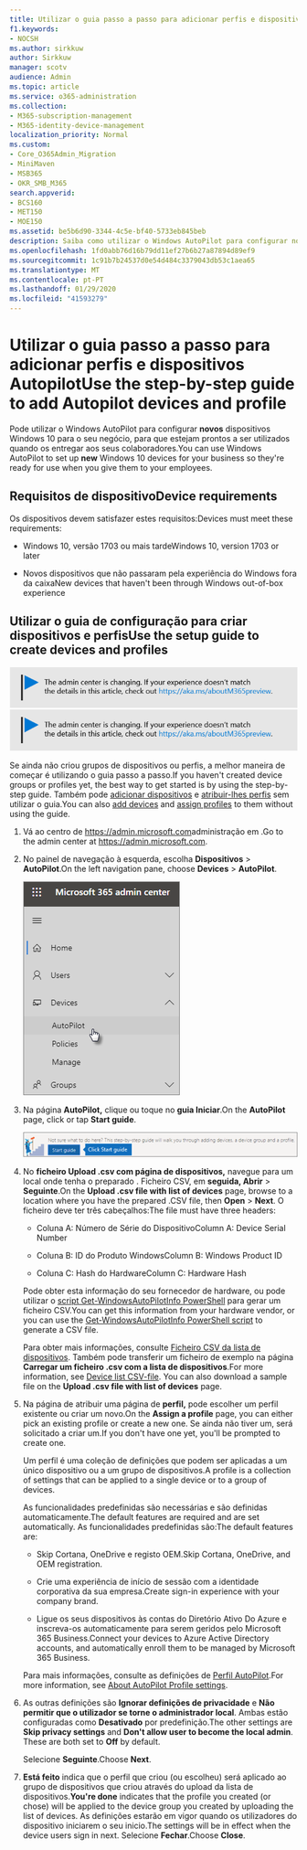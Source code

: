 ```yaml
---
title: Utilizar o guia passo a passo para adicionar perfis e dispositivos Autopilot
f1.keywords:
- NOCSH
ms.author: sirkkuw
author: Sirkkuw
manager: scotv
audience: Admin
ms.topic: article
ms.service: o365-administration
ms.collection:
- M365-subscription-management
- M365-identity-device-management
localization_priority: Normal
ms.custom:
- Core_O365Admin_Migration
- MiniMaven
- MSB365
- OKR_SMB_M365
search.appverid:
- BCS160
- MET150
- MOE150
ms.assetid: be5b6d90-3344-4c5e-bf40-5733eb845beb
description: Saiba como utilizar o Windows AutoPilot para configurar novos dispositivos Windows 10 para o seu negócio.
ms.openlocfilehash: 1fd0abb76d16b79dd11ef27b6b27a87894d89ef9
ms.sourcegitcommit: 1c91b7b24537d0e54d484c3379043db53c1aea65
ms.translationtype: MT
ms.contentlocale: pt-PT
ms.lasthandoff: 01/29/2020
ms.locfileid: "41593279"
---
```

# <a name="use-the-step-by-step-guide-to-add-autopilot-devices-and-profile"></a><span data-ttu-id="ae00a-103">Utilizar o guia passo a passo para adicionar perfis e dispositivos Autopilot</span><span class="sxs-lookup"><span data-stu-id="ae00a-103">Use the step-by-step guide to add Autopilot devices and profile</span></span>

<span data-ttu-id="ae00a-104">Pode utilizar o Windows AutoPilot para configurar **novos** dispositivos Windows 10 para o seu negócio, para que estejam prontos a ser utilizados quando os entregar aos seus colaboradores.</span><span class="sxs-lookup"><span data-stu-id="ae00a-104">You can use Windows AutoPilot to set up **new** Windows 10 devices for your business so they're ready for use when you give them to your employees.</span></span>
  
## <a name="device-requirements"></a><span data-ttu-id="ae00a-105">Requisitos de dispositivo</span><span class="sxs-lookup"><span data-stu-id="ae00a-105">Device requirements</span></span>

<span data-ttu-id="ae00a-106">Os dispositivos devem satisfazer estes requisitos:</span><span class="sxs-lookup"><span data-stu-id="ae00a-106">Devices must meet these requirements:</span></span>
  
- <span data-ttu-id="ae00a-107">Windows 10, versão 1703 ou mais tarde</span><span class="sxs-lookup"><span data-stu-id="ae00a-107">Windows 10, version 1703 or later</span></span>
    
- <span data-ttu-id="ae00a-108">Novos dispositivos que não passaram pela experiência do Windows fora da caixa</span><span class="sxs-lookup"><span data-stu-id="ae00a-108">New devices that haven't been through Windows out-of-box experience</span></span>
    
## <a name="use-the-setup-guide-to-create-devices-and-profiles"></a><span data-ttu-id="ae00a-109">Utilizar o guia de configuração para criar dispositivos e perfis</span><span class="sxs-lookup"><span data-stu-id="ae00a-109">Use the setup guide to create devices and profiles</span></span>

<span data-ttu-id="ae00a-110">[![Etiqueta que informa que o centro de administração está a mudar e que pode encontrar mais detalhes em aka.ms/aboutM365preview.](media/m365admincenterchanging.png)](https://docs.microsoft.com/office365/admin/microsoft-365-admin-center-preview)</span><span class="sxs-lookup"><span data-stu-id="ae00a-110">[![Label to let you know the admin center is changing and you can find more details at aka.ms/aboutM365preview.](media/m365admincenterchanging.png)](https://docs.microsoft.com/office365/admin/microsoft-365-admin-center-preview)</span></span>

<span data-ttu-id="ae00a-111">Se ainda não criou grupos de dispositivos ou perfis, a melhor maneira de começar é utilizando o guia passo a passo.</span><span class="sxs-lookup"><span data-stu-id="ae00a-111">If you haven't created device groups or profiles yet, the best way to get started is by using the step-by-step guide.</span></span> <span data-ttu-id="ae00a-112">Também pode [adicionar dispositivos](create-and-edit-autopilot-devices.md) e [atribuir-lhes perfis](create-and-edit-autopilot-profiles.md) sem utilizar o guia.</span><span class="sxs-lookup"><span data-stu-id="ae00a-112">You can also [add devices](create-and-edit-autopilot-devices.md) and [assign profiles](create-and-edit-autopilot-profiles.md) to them without using the guide.</span></span> 
  
1. <span data-ttu-id="ae00a-113">Vá ao centro de <a href="https://go.microsoft.com/fwlink/p/?linkid=837890" target="_blank">https://admin.microsoft.com</a>administração em .</span><span class="sxs-lookup"><span data-stu-id="ae00a-113">Go to the admin center at <a href="https://go.microsoft.com/fwlink/p/?linkid=837890" target="_blank">https://admin.microsoft.com</a>.</span></span>

2. <span data-ttu-id="ae00a-114">No painel de navegação à esquerda, escolha **Dispositivos** \> **AutoPilot**.</span><span class="sxs-lookup"><span data-stu-id="ae00a-114">On the left navigation pane, choose **Devices** \> **AutoPilot**.</span></span>

    ![No centro de administração, escolha os dispositivos e, em seguida, o AutoPilot.](media/AutoPilot.png)
  
2. <span data-ttu-id="ae00a-116">Na página **AutoPilot,** clique ou toque no **guia Iniciar**.</span><span class="sxs-lookup"><span data-stu-id="ae00a-116">On the **AutoPilot** page, click or tap **Start guide**.</span></span>
    
    ![Click Start guide for step-by-step instructions for Autopilot.](media/31662655-d1e6-437d-87ea-c0dec5da56f7.png)
  
3. <span data-ttu-id="ae00a-118">No **ficheiro Upload .csv com página de dispositivos,** navegue para um local onde tenha o preparado . Ficheiro CSV, em **seguida, Abrir** \> **Seguinte**.</span><span class="sxs-lookup"><span data-stu-id="ae00a-118">On the **Upload .csv file with list of devices** page, browse to a location where you have the prepared .CSV file, then **Open** \> **Next**.</span></span> <span data-ttu-id="ae00a-119">O ficheiro deve ter três cabeçalhos:</span><span class="sxs-lookup"><span data-stu-id="ae00a-119">The file must have three headers:</span></span>
    
    - <span data-ttu-id="ae00a-120">Coluna A: Número de Série do Dispositivo</span><span class="sxs-lookup"><span data-stu-id="ae00a-120">Column A: Device Serial Number</span></span>
    
    - <span data-ttu-id="ae00a-121">Coluna B: ID do Produto Windows</span><span class="sxs-lookup"><span data-stu-id="ae00a-121">Column B: Windows Product ID</span></span>
    
    - <span data-ttu-id="ae00a-122">Coluna C: Hash do Hardware</span><span class="sxs-lookup"><span data-stu-id="ae00a-122">Column C: Hardware Hash</span></span>
    
    <span data-ttu-id="ae00a-123">Pode obter esta informação do seu fornecedor de hardware, ou pode utilizar o [script Get-WindowsAutoPilotInfo PowerShell](https://www.powershellgallery.com/packages/Get-WindowsAutoPilotInfo) para gerar um ficheiro CSV.</span><span class="sxs-lookup"><span data-stu-id="ae00a-123">You can get this information from your hardware vendor, or you can use the [Get-WindowsAutoPilotInfo PowerShell script](https://www.powershellgallery.com/packages/Get-WindowsAutoPilotInfo) to generate a CSV file.</span></span> 
    
    <span data-ttu-id="ae00a-p103">Para obter mais informações, consulte [Ficheiro CSV da lista de dispositivos](https://support.office.com/article/932e3676-2491-49f0-9177-d893d2f5276e). Também pode transferir um ficheiro de exemplo na página **Carregar um ficheiro .csv com a lista de dispositivos**.</span><span class="sxs-lookup"><span data-stu-id="ae00a-p103">For more information, see [Device list CSV-file](https://support.office.com/article/932e3676-2491-49f0-9177-d893d2f5276e). You can also download a sample file on the **Upload .csv file with list of devices** page.</span></span> 
    
4. <span data-ttu-id="ae00a-126">Na página de atribuir uma página de **perfil,** pode escolher um perfil existente ou criar um novo.</span><span class="sxs-lookup"><span data-stu-id="ae00a-126">On the **Assign a profile** page, you can either pick an existing profile or create a new one.</span></span> <span data-ttu-id="ae00a-127">Se ainda não tiver um, será solicitado a criar um.</span><span class="sxs-lookup"><span data-stu-id="ae00a-127">If you don't have one yet, you'll be prompted to create one.</span></span> 
    
    <span data-ttu-id="ae00a-128">Um perfil é uma coleção de definições que podem ser aplicadas a um único dispositivo ou a um grupo de dispositivos.</span><span class="sxs-lookup"><span data-stu-id="ae00a-128">A profile is a collection of settings that can be applied to a single device or to a group of devices.</span></span>
    
    <span data-ttu-id="ae00a-129">As funcionalidades predefinidas são necessárias e são definidas automaticamente.</span><span class="sxs-lookup"><span data-stu-id="ae00a-129">The default features are required and are set automatically.</span></span> <span data-ttu-id="ae00a-130">As funcionalidades predefinidas são:</span><span class="sxs-lookup"><span data-stu-id="ae00a-130">The default features are:</span></span>
    
    - <span data-ttu-id="ae00a-131">Skip Cortana, OneDrive e registo OEM.</span><span class="sxs-lookup"><span data-stu-id="ae00a-131">Skip Cortana, OneDrive, and OEM registration.</span></span>
    
    - <span data-ttu-id="ae00a-132">Crie uma experiência de início de sessão com a identidade corporativa da sua empresa.</span><span class="sxs-lookup"><span data-stu-id="ae00a-132">Create sign-in experience with your company brand.</span></span>
    
    - <span data-ttu-id="ae00a-133">Ligue os seus dispositivos às contas do Diretório Ativo Do Azure e inscreva-os automaticamente para serem geridos pelo Microsoft 365 Business.</span><span class="sxs-lookup"><span data-stu-id="ae00a-133">Connect your devices to Azure Active Directory accounts, and automatically enroll them to be managed by Microsoft 365 Business.</span></span>
    
    <span data-ttu-id="ae00a-134">Para mais informações, consulte as definições de [Perfil AutoPilot](autopilot-profile-settings.md).</span><span class="sxs-lookup"><span data-stu-id="ae00a-134">For more information, see [About AutoPilot Profile settings](autopilot-profile-settings.md).</span></span> 
    
5. <span data-ttu-id="ae00a-135">As outras definições são **Ignorar definições de privacidade** e **Não permitir que o utilizador se torne o administrador local**. Ambas estão configuradas como **Desativado** por predefinição.</span><span class="sxs-lookup"><span data-stu-id="ae00a-135">The other settings are **Skip privacy settings** and **Don't allow user to become the local admin**. These are both set to **Off** by default.</span></span> 
    
    <span data-ttu-id="ae00a-136">Selecione **Seguinte**.</span><span class="sxs-lookup"><span data-stu-id="ae00a-136">Choose **Next**.</span></span>
    
6. <span data-ttu-id="ae00a-137">**Está feito** indica que o perfil que criou (ou escolheu) será aplicado ao grupo de dispositivos que criou através do upload da lista de dispositivos.</span><span class="sxs-lookup"><span data-stu-id="ae00a-137">**You're done** indicates that the profile you created (or chose) will be applied to the device group you created by uploading the list of devices.</span></span> <span data-ttu-id="ae00a-138">As definições estarão em vigor quando os utilizadores do dispositivo iniciarem o seu inicio.</span><span class="sxs-lookup"><span data-stu-id="ae00a-138">The settings will be in effect when the device users sign in next.</span></span> <span data-ttu-id="ae00a-139">Selecione **Fechar**.</span><span class="sxs-lookup"><span data-stu-id="ae00a-139">Choose **Close**.</span></span>
    